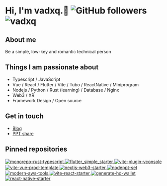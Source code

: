 # Hi, I'm **vadxq**.👋  ![GitHub followers](https://img.shields.io/github/followers/vadxq?style=social) <img src="https://komarev.com/ghpvc/?username=vadxq&label=Profile%20views&color=0e75b6&style=flat" alt="vadxq" />

<!-- <p align="center"> 
  Visitor count
  <img src="https://profile-counter.glitch.me/vadxq/count.svg" />
  <img src="https://komarev.com/ghpvc/?username=vadxq&label=Profile%20views&color=0e75b6&style=flat" alt="vadxq" />
</p> -->

## About me

Be a simple, low-key and romantic technical person

## Things I am passionate about

- Typescript / JavaScript
- Vue / React / Flutter / Vite / Tubo / ReactNative / Miniprogram
- Nodejs / Python / Rust (learning) / Database / Nginx
- Web3 / XR
- Framework Design / Open source

## Get in touch

- [Blog](https://blog.vadxq.com)
- [PPT share](https://ppt.vadxq.com)

<!-- 
## Active on github
<div style="display: flex;justify-content: space-between;flex-wrap: wrap;">
  <img src="https://github-readme-stats.vercel.app/api?username=vadxq&show_icons=true&count_private=true" style="width:53%;min-width:300px;margin-top:6px;">
  <img src="https://github-readme-stats.vercel.app/api/top-langs/?username=vadxq&layout=compact" style="width:45%;min-width:300px;margin-top:6px;">
</div>
 -->

## Pinned repositories

<div>
  <a href="https://github.com/vadxq/monorepo-rust-typescript">
    <img align="center" alt="monorepo-rust-typescript" src="https://github-readme-stats.vercel.app/api/pin/?hide_border=true&username=vadxq&repo=monorepo-rust-typescript" />
  </a>
  <a href="https://github.com/vadxq/flutter_simple_starter">
    <img align="center" alt="flutter_simple_starter" src="https://github-readme-stats.vercel.app/api/pin/?hide_border=true&username=vadxq&repo=flutter_simple_starter" />
  </a>
  <a href="https://github.com/vadxq/vite-plugin-vconsole">
    <img align="center" alt="vite-plugin-vconsole" src="https://github-readme-stats.vercel.app/api/pin/?hide_border=true&username=vadxq&repo=vite-plugin-vconsole" />
  </a>
  <a href="https://github.com/vadxq/vite-vue-prod-template">
    <img align="center" alt="vite-vue-prod-template" src="https://github-readme-stats.vercel.app/api/pin/?hide_border=true&username=vadxq&repo=vite-vue-prod-template" />
  </a>
  <a href="https://github.com/vadxq/nextjs-web3-starter">
    <img align="center" alt="nextjs-web3-starter" src="https://github-readme-stats.vercel.app/api/pin/?hide_border=true&username=vadxq&repo=nextjs-web3-starter" />
  </a>
  <a href="https://github.com/vadxq/nodeppt-set">
    <img align="center" alt="nodeppt-set" src="https://github-readme-stats.vercel.app/api/pin/?hide_border=true&username=vadxq&repo=nodeppt-set" />
  </a>
  <a href="https://github.com/vadxq/modern-aws-tools">
    <img align="center" alt="modern-aws-tools" src="https://github-readme-stats.vercel.app/api/pin/?hide_border=true&username=vadxq&repo=modern-aws-tools" />
  </a>
  <a href="https://github.com/vadxq/vite-react-starter">
    <img align="center" alt="vite-react-starter" src="https://github-readme-stats.vercel.app/api/pin/?hide_border=true&username=vadxq&repo=vite-react-starter" />
  </a>
  <a href="https://github.com/vadxq/generate-hd-wallet">
    <img align="center" alt="generate-hd-wallet" src="https://github-readme-stats.vercel.app/api/pin/?hide_border=true&username=vadxq&repo=generate-hd-wallet" />
  </a>
  <a href="https://github.com/vadxq/react-native-starter">
    <img align="center" alt="react-native-starter" src="https://github-readme-stats.vercel.app/api/pin/?hide_border=true&username=vadxq&repo=react-native-starter" />
  </a>
</div>
